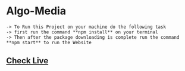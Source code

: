 # Algo-Media
```
-> To Run this Project on your machine do the following task  
-> first run the command **npm install** on your terminal  
-> Then after the package downloading is complete run the command **npm start** to run the Website
```

## [Check Live](https://algo-media.netlify.app/) ##
